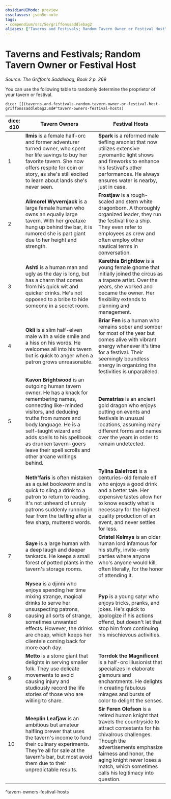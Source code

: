 ```yaml
---
obsidianUIMode: preview
cssclasses: json5e-note
tags:
- compendium/src/5e/griffonssaddlebag2
aliases: ["Taverns and Festivals; Random Tavern Owner or Festival Host"]
---
```

# Taverns and Festivals; Random Tavern Owner or Festival Host
*Source: The Griffon's Saddlebag, Book 2 p. 269* 

You can use the following table to randomly determine the proprietor of your tavern or festival.

`dice: [](taverns-and-festivals-random-tavern-owner-or-festival-host-griffonssaddlebag2.md#^tavern-owners-festival-hosts)`

| dice: d10 | Tavern Owners | Festival Hosts |
|-----------|---------------|----------------|
| 1 | **Ilmis** is a female half-orc and former adventurer turned owner, who spent her life savings to buy her favorite tavern. She now offers respite for coin or story, as she's still excited to learn about lands she's never seen. | **Spark** is a reformed male tiefling arsonist that now utilizes extensive pyromantic light shows and fireworks to enhance his festival's other performances. He always ensures water is nearby, just in case. |
| 2 | **Alimorel Wyvernjack** is a large female human who owns an equally large tavern. With her greataxe hung up behind the bar, it is rumored she is part giant due to her height and strength. | **Frostjaw** is a rough-scaled and stern white dragonborn. A thoroughly organized leader, they run the festival like a ship. They even refer to employees as crew and often employ other nautical terms in conversation. |
| 3 | **Ashti** is a human man and ugly as the day is long, but has a charm that comes from his quick wit and quicker drinks. He's not opposed to a bribe to hide someone in a secret room. | **Karethia Brightlow** is a young female gnome that initially joined the circus as a trapeze artist. Over the years, she worked and became the owner. Her flexibility extends to planning and management. |
| 4 | **Okli** is a slim half-elven male with a wide smile and a hiss on his words. He welcomes all into his tavern but is quick to anger when a patron grows unreasonable. | **Briar Fen** is a human who remains sober and somber for most of the year but comes alive with vibrant energy whenever it's time for a festival. Their seemingly boundless energy in organizing the festivities is unparalleled. |
| 5 | **Kavon Brightwood** is an outgoing human tavern owner. He has a knack for remembering names, connecting like-minded visitors, and deducing truths from rumors and body language. He is a self-taught wizard and adds spells to his spellbook as drunken tavern-goers leave their spell scrolls and other arcane writings behind. | **Dematrias** is an ancient gold dragon who enjoys putting on events and festivals in unusual locations, assuming many different forms and names over the years in order to remain undetected. |
| 6 | **Neth'faris** is often mistaken as a quiet bookworm and is quick to sling a drink to a patron to return to reading. It's not unheard of unruly patrons suddenly running in fear from the tiefling after a few sharp, muttered words. | **Tylina Balefrost** is a centuries-old female elf who enjoys a good drink and a better tale. Her expensive tastes allow her to know exactly what is necessary for the highest quality production of an event, and never settles for less. |
| 7 | **Saye** is a large human with a deep laugh and deeper tankards. He keeps a small forest of potted plants in the tavern's storage rooms. | **Cristel Kelmys** is an older human lord infamous for his stuffy, invite-only parties where anyone who's anyone would kill, often literally, for the honor of attending it. |
| 8 | **Nysea** is a djinni who enjoys spending her time mixing strange, magical drinks to serve her unsuspecting patrons, causing all sorts of strange, sometimes unwanted effects. However, the drinks are cheap, which keeps her clientele coming back for more each day. | **Pyp** is a young satyr who enjoys tricks, pranks, and jokes. He's quick to apologize if his actions offend, but doesn't let that stop him from continuing his mischievous activities. |
| 9 | **Metto** is a stone giant that delights in serving smaller folk. They use delicate movements to avoid causing injury and studiously record the life stories of those who are willing to share. | **Torrdok the Magnificent** is a half-orc illusionist that specializes in elaborate glamours and enchantments. He delights in creating fabulous mirages and bursts of color to delight the senses. |
| 10 | **Meeplin Leafjaw** is an ambitious but amateur halfling brewer that uses the tavern's income to fund their culinary experiments. They're all for sale at the tavern's bar, but most avoid them due to their unpredictable results. | **Sir Feren Olefson** is a retired human knight that travels the countryside to attract contestants for his chivalrous challenges. Though the advertisements emphasize fairness and honor, the aging knight never loses a match, which sometimes calls his legitimacy into question. |
^tavern-owners-festival-hosts